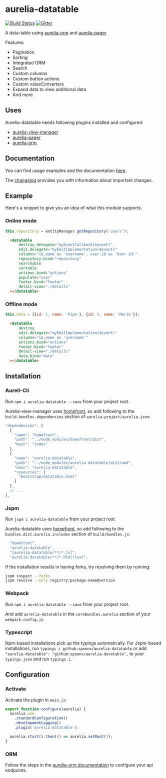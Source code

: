 # aurelia-datatable

[![Build Status](https://travis-ci.org/SpoonX/aurelia-datatable.svg)](https://travis-ci.org/SpoonX/aurelia-datatable)
[![Gitter](https://img.shields.io/gitter/room/nwjs/nw.js.svg?maxAge=2592000?style=plastic)](https://gitter.im/SpoonX/Dev)

A data-table using [aurelia-orm](https://github.com/SpoonX/aurelia-orm) and [aurelia-pager](https://github.com/SpoonX/aurelia-pager)

Features:

* Pagination
* Sorting
* Integrated ORM
* Search
* Custom columns
* Custom button actions
* Custom valueConverters
* Expand data to view additional data
* And more

## Uses

Aurelia-datatable needs following plugins installed and configured:

* [aurelia-view-manager](https://www.npmjs.com/package/aurelia-view-manager)
* [aurelia-pager](https://www.npmjs.com/package/aurelia-pager)
* [aurelia-orm](https://www.npmjs.com/package/aurelia-orm).

## Documentation

You can find usage examples and the documentation [here](http://aurelia-datatable.spoonx.org/).

The [changelog](doc/changelog.md) provides you with information about important changes.

## Example
Here's a snippet to give you an idea of what this module supports.
### Online mode
```js
this.repository = entityManager.getRepository('users');
```

```html
  <datatable
      destroy.delegate="myEventCallback($event)"
      edit.delegate="myEditImplementation($event)"
      columns="id,name as 'username', user.id as 'User id'"
      repository.bind="repository"
      searchable
      sortable
      actions.bind="actions"
      populate="user"
      footer.bind="footer"
      detail-view="./details"
  ></datatable>
```

### Offline mode
```js
this.data = [{id: 1, name: 'Pipo'}, {id: 2, name: 'Mario'}];
```

```html
  <datatable
      destroy
      edit.delegate="myEditImplementation($event)"
      columns="id,name as 'username'"
      actions.bind="actions"
      footer.bind="footer"
      detail-view="./details"
      data.bind="data"
  ></datatable>
```
## Installation

### Aureli-Cli

Run `npm i aurelia-datatable --save` from your project root.

Aurelia-view-manager uses [homefront](https://www.npmjs.com/package/homefront), so add following to the `build.bundles.dependencies` section of `aurelia-project/aurelia.json`:

```js
"dependencies": [
  {
    "name": "homefront",
    "path": "../node_modules/homefront/dist",
    "main": "index"
  },
  {
    "name": "aurelia-datatable",
    "path": "../node_modules/aurelia-datatable/dist/amd",
    "main": "aurelia-datatable",
    "resources": [
      "bootstrap/datatable.html"
    ]
  },
  // ...
],
```

### Jspm

Run `jspm i aurelia-datatable` from your project root.

Aurelia-datatable uses [homefront](https://www.npmjs.com/package/homefront), so add following to the `bundles.dist.aurelia.includes` section of `build/bundles.js`:

```js
  "homefront",
  "aurelia-datatable",
  "[aurelia-datatable/**/*.js]",
  "aurelia-datatable/**/*.html!text",
```

If the installation results in having forks, try resolving them by running:

```sh
jspm inspect --forks
jspm resolve --only registry:package-name@version
```

### Webpack

Run `npm i aurelia-datatable --save` from your project root.

And add `aurelia-datatable` in the `coreBundles.aurelia` section of your `webpack.config.js`.

### Typescript

Npm-based installations pick up the typings automatically. For Jspm-based installations, run `typings i github:spoonx/aurelia-datatable` or add `"aurelia-datatable": "github:spoonx/aurelia-datatable",` to your `typings.json` and run `typings i`.

## Configuration

### Activate
Activate the plugin in `main.js`:

```js
export function configure(aurelia) {
  aurelia.use
    .standardConfiguration()
    .developmentLogging()
    .plugin('aurelia-datatable');

  aurelia.start().then(() => aurelia.setRoot());
}
```

### ORM
Follow the steps in the [aurelia-orm documentation](https://aurelia-orm.spoonx.org/quick-start.html) to configure your api endpoints.
